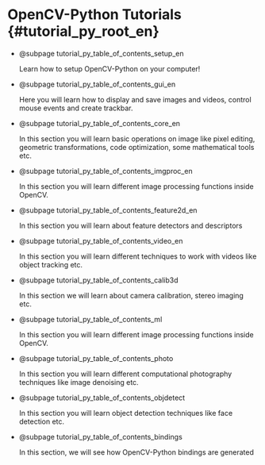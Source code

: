 # OpenCV-Python Tutorials {#tutorial_py_root_en}

- @subpage tutorial_py_table_of_contents_setup_en

  Learn how to setup OpenCV-Python on your computer!

- @subpage tutorial_py_table_of_contents_gui_en

  Here you will learn how to display and save images and videos, control mouse events and create trackbar.

- @subpage tutorial_py_table_of_contents_core_en

  In this section you will learn basic operations on image like pixel editing, geometric transformations, code optimization, some mathematical tools etc.

- @subpage tutorial_py_table_of_contents_imgproc_en

  In this section you will learn different image processing functions inside OpenCV.

-   @subpage tutorial_py_table_of_contents_feature2d_en

    In this section
    you will learn about feature detectors and descriptors

-   @subpage tutorial_py_table_of_contents_video_en

    In this section you will learn different techniques to work with videos like object tracking etc.

-   @subpage tutorial_py_table_of_contents_calib3d

    In this section we will learn about camera calibration, stereo imaging etc.

-   @subpage tutorial_py_table_of_contents_ml

    In this section you will learn different image processing functions inside OpenCV.

-   @subpage tutorial_py_table_of_contents_photo

    In this section you will learn different computational photography techniques like image denoising etc.

-   @subpage tutorial_py_table_of_contents_objdetect

    In this section you will learn object detection techniques like face detection etc.

-   @subpage tutorial_py_table_of_contents_bindings

    In this section, we will see how OpenCV-Python bindings are generated
